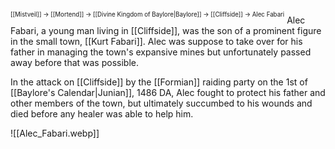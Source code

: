 <sup><sup>[[Mistveil]] → [[Mortend]] → [[Divine Kingdom of Baylore|Baylore]] → [[Cliffside]] → Alec Fabari</sup></sup>
Alec Fabari, a young man living in [[Cliffside]], was the son of a prominent figure in the small town, [[Kurt Fabari]]. Alec was suppose to take over for his father in managing the town's expansive mines but unfortunately passed away before that was possible.

In the attack on [[Cliffside]] by the [[Formian]] raiding party on the 1st of [[Baylore's Calendar|Junian]], 1486 DA, Alec fought to protect his father and other members of the town, but ultimately succumbed to his wounds and died before any healer was able to help him. 

![[Alec_Fabari.webp]]